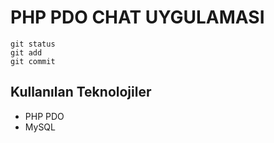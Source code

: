 # PHP PDO CHAT UYGULAMASI
```
git status
git add
git commit
```

## Kullanılan Teknolojiler
- PHP PDO
- MySQL



